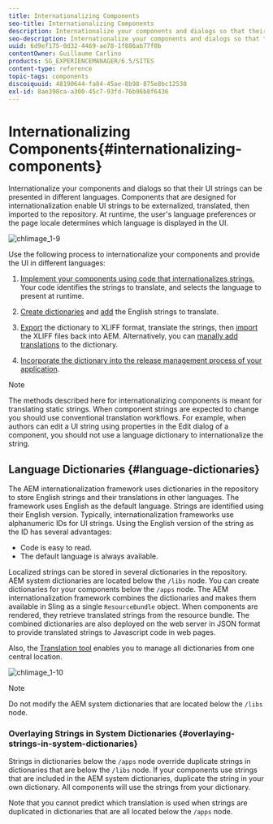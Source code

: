 ```yaml
---
title: Internationalizing Components
seo-title: Internationalizing Components
description: Internationalize your components and dialogs so that their UI strings can be presented in different languages
seo-description: Internationalize your components and dialogs so that their UI strings can be presented in different languages
uuid: 6d9ef175-0d32-4469-ae78-1f886ab77f0b
contentOwner: Guillaume Carlino
products: SG_EXPERIENCEMANAGER/6.5/SITES
content-type: reference
topic-tags: components
discoiquuid: 48190644-fa84-45ae-8b98-875e8bc12530
exl-id: 8ae398ca-a300-45c7-93fd-76b96b8f6436
---
```

# Internationalizing Components{#internationalizing-components}

Internationalize your components and dialogs so that their UI strings can be presented in different languages. Components that are designed for internationalization enable UI strings to be externalized, translated, then imported to the repository. At runtime, the user's language preferences or the page locale determines which language is displayed in the UI.

![chlimage_1-9](assets/chlimage_1-9a.png)

Use the following process to internationalize your components and provide the UI in different languages:

1. [Implement your components using code that internationalizes strings.](/help/sites-developing/i18n-dev.md) Your code identifies the strings to translate, and selects the language to present at runtime.
1. [Create dictionaries](/help/sites-developing/i18n-translator.md#creating-a-dictionary) and [add](/help/sites-developing/i18n-translator.md#adding-changing-and-removing-strings) the English strings to translate.

1. [Export](/help/sites-developing/i18n-translator.md#exporting-a-dictionary) the dictionary to XLIFF format, translate the strings, then [import](/help/sites-developing/i18n-translator.md#importing-a-dictionary) the XLIFF files back into AEM. Alternatively, you can [manally add translations](/help/sites-developing/i18n-translator.md#editing-translated-strings) to the dictionary.

1. [Incorporate the dictionary into the release management process of your application](/help/sites-developing/i18n-translator.md#publishing-dictionaries).

>[!NOTE]
>
>The methods described here for internationalizing components is meant for translating static strings. When component strings are expected to change you should use conventional translation workflows. For example, when authors can edit a UI string using properties in the Edit dialog of a component, you should not use a language dictionary to internationalize the string.

## Language Dictionaries {#language-dictionaries}

The AEM internationalization framework uses dictionaries in the repository to store English strings and their translations in other languages. The framework uses English as the default language. Strings are identified using their English version. Typically, internationalization frameworks use alphanumeric IDs for UI strings. Using the English version of the string as the ID has several advantages:

* Code is easy to read.
* The default language is always available.

Localized strings can be stored in several dictionaries in the repository. AEM system dictionaries are located below the `/libs` node. You can create dictionaries for your components below the `/apps` node. The AEM internationalization framework combines the dictionaries and makes them available in Sling as a single `ResourceBundle` object. When components are rendered, they retrieve translated strings from the resource bundle. The combined dictionaries are also deployed on the web server in JSON format to provide translated strings to Javascript code in web pages.

Also, the [Translation tool](/help/sites-developing/i18n-translator.md) enables you to manage all dictionaries from one central location.

![chlimage_1-10](assets/chlimage_1-10a.png)

>[!NOTE]
>
>Do not modify the AEM system dictionaries that are located below the `/libs` node.

### Overlaying Strings in System Dictionaries {#overlaying-strings-in-system-dictionaries}

Strings in dictionaries below the `/apps` node override duplicate strings in dictionaries that are below the `/libs` node. If your components use strings that are included in the AEM system dictionaries, duplicate the string in your own dictionary. All components will use the strings from your dictionary.

Note that you cannot predict which translation is used when strings are duplicated in dictionaries that are all located below the `/apps` node.
